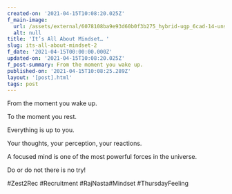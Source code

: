 ```yaml
---
created-on: '2021-04-15T10:08:20.025Z'
f_main-image:
  url: /assets/external/6078108ba9e93d60b0f3b275_hybrid-ugp_6cad-14-unsplash.jpg
  alt: null
title: 'It’s All About Mindset… '
slug: its-all-about-mindset-2
f_date: '2021-04-15T00:00:00.000Z'
updated-on: '2021-04-15T10:08:20.025Z'
f_post-summary: From the moment you wake up.
published-on: '2021-04-15T10:08:25.289Z'
layout: '[post].html'
tags: post
---
```


From the moment you wake up.

To the moment you rest.

Everything is up to you.

Your thoughts, your perception, your reactions.

A focused mind is one of the most powerful forces in the universe.

Do or do not there is no try!

#Zest2Rec #Recruitment #RajNasta#Mindset #ThursdayFeeling

‍
